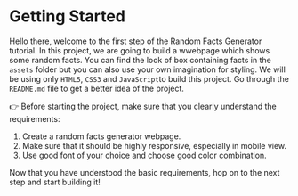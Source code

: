 # Getting Started

Hello there, welcome to the first step of the Random Facts Generator tutorial. In this project, we are going to build a wwebpage which shows some random facts. You can find the look of box containing facts in the `assets` folder but you can also use your own imagination for styling. We will be using only `HTML5`, `CSS3`  and `JavaScript`to build this project. Go through the `README.md` file to get a better idea of the project.

:point_right: Before starting the project, make sure that you clearly understand the requirements:

1. Create a random facts generator webpage.
2. Make sure that it should be highly responsive, especially in mobile view.
3. Use good font of your choice and choose good color combination.

Now that you have understood the basic requirements, hop on to the next step and start building it!
